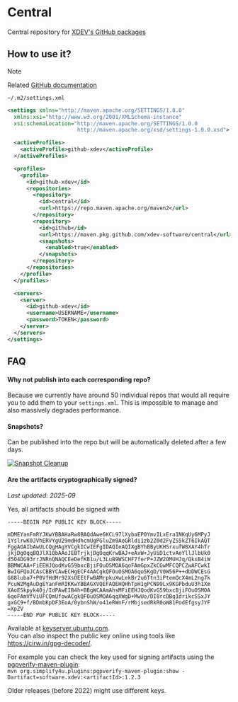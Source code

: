 # Central

Central repository for [XDEV's GitHub packages](https://github.com/orgs/xdev-software/packages?repo_name=central)

## How to use it?

> [!NOTE]
> Related [GitHub documentation](https://docs.github.com/en/packages/working-with-a-github-packages-registry/working-with-the-apache-maven-registry#authenticating-with-a-personal-access-token)

``~/.m2/settings.xml``
```xml
<settings xmlns="http://maven.apache.org/SETTINGS/1.0.0"
  xmlns:xsi="http://www.w3.org/2001/XMLSchema-instance"
  xsi:schemaLocation="http://maven.apache.org/SETTINGS/1.0.0
                      http://maven.apache.org/xsd/settings-1.0.0.xsd">

  <activeProfiles>
    <activeProfile>github-xdev</activeProfile>
  </activeProfiles>

  <profiles>
    <profile>
      <id>github-xdev</id>
      <repositories>
        <repository>
          <id>central</id>
          <url>https://repo.maven.apache.org/maven2</url>
        </repository>
        <repository>
          <id>github</id>
          <url>https://maven.pkg.github.com/xdev-software/central</url>
          <snapshots>
            <enabled>true</enabled>
          </snapshots>
        </repository>
      </repositories>
    </profile>
  </profiles>

  <servers>
    <server>
      <id>github-xdev</id>
      <username>USERNAME</username>
      <password>TOKEN</password>
    </server>
  </servers>
</settings>
```

## FAQ

#### Why not publish into each corresponding repo?

Because we currently have around 50 individual repos that would all require you to add them to your ``settings.xml``.
This is impossible to manage and also massively degrades performance.

#### Snapshots?

Can be published into the repo but will be automatically deleted after a few days.

[![Snapshot Cleanup](https://github.com/xdev-software/central/actions/workflows/snapshot-cleanup.yml/badge.svg)](https://github.com/xdev-software/central/actions/workflows/snapshot-cleanup.yml)

#### Are the artifacts cryptographically signed?

_Last updated: 2025-09_

Yes, all artifacts should be signed with
```
-----BEGIN PGP PUBLIC KEY BLOCK-----

mDMEYanFmRYJKwYBBAHaRw8BAQdAwe6KCL97lXybaEP0YmvILxEra1NKqUy6MPyJ
1YslrwK0JVhERVYgU29mdHdhcmUgPGluZm9AeGRldi1zb2Z0d2FyZS5kZT6IkAQT
FggAOAIbAwULCQgHAgYVCgkICwIEFgIDAQIeAQIXgBYhBByUKHSrxufW8XAY4hTr
jkjDgOqqBQJlX1QbAAoJEBTrjkjDgOqqKrwBAJ+eAxW+JyUiD1ctvAeYllJlbUk0
d5O4DG93rrJNRnQNAQCEeDefKB1u/L3LuB9WSCHF7ferP+JZW2OMUHJq/QksB4iW
BBMWCAA+FiEEHJQodKvG59bxcBjiFOuOSMOA6qoFAmGpxZkCGwMFCQPCZwAFCwkI
BwIGFQoJCAsCBBYCAwECHgECF4AACgkQFOuOSMOA6qo5KgD/V0W56P++dbDWCEsG
G88luba7+P0VfHdMr92XsOEEtFwBAMrpkuXwLekBr2u6Ttn3iPtemQcX4mL2ng7k
PcuW2MgAuDgEYanFmRIKKwYBBAGXVQEFAQEHQHhTpH1gPCN99Lx9KGPbduU3h1Xm
XAoESkpyk40j/IdPAwEIB4h+BBgWCAAmAhsMFiEEHJQodKvG59bxcBjiFOuOSMOA
6qoFAmVfViUFCQmUfowACgkQFOuOSMOA6qqXWgD+MwUo/DI8rcDBq1drikcSSxJY
gxGC9+f/BDmbKpDF3EoA/0ybnShW/o41eRWnF/rMbjsedRkR0oW81PodEfgsyJYF
=XpZV
-----END PGP PUBLIC KEY BLOCK-----
```

Available at [keyserver.ubuntu.com](https://keyserver.ubuntu.com/pks/lookup?search=1c942874abc6e7d6f17018e214eb8e48c380eaaa&fingerprint=on&op=index).<br/>
You can also inspect the public key online using tools like https://cirw.in/gpg-decoder/.

For example you can check the key used for signing artifacts using the [pgpverify-maven-plugin](https://github.com/s4u/pgpverify-maven-plugin):<br/>
`mvn org.simplify4u.plugins:pgpverify-maven-plugin:show -Dartifact=software.xdev:<artifactId>:1.2.3`

Older releases (before 2022) might use different keys.
